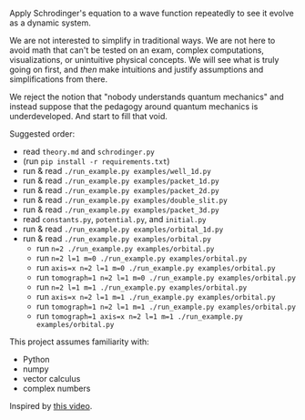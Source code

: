 Apply Schrodinger's equation to a wave function repeatedly to see it evolve as a dynamic system.

We are not interested to simplify in traditional ways. We are not here to avoid math that can't be tested on an exam, complex computations, visualizations, or unintuitive physical concepts. We will see what is truly going on first, and _then_ make intuitions and justify assumptions and simplifications from there.

We reject the notion that "nobody understands quantum mechanics" and instead suppose that the pedagogy around quantum mechanics is underdeveloped. And start to fill that void.

Suggested order:
- read `theory.md` and `schrodinger.py`
- (run `pip install -r requirements.txt`)
- run & read `./run_example.py examples/well_1d.py`
- run & read `./run_example.py examples/packet_1d.py`
- run & read `./run_example.py examples/packet_2d.py`
- run & read `./run_example.py examples/double_slit.py`
- run & read `./run_example.py examples/packet_3d.py`
- read `constants.py`, `potential.py`, and `initial.py`
- run & read `./run_example.py examples/orbital_1d.py`
- run & read `./run_example.py examples/orbital.py`
    - run `n=2 ./run_example.py examples/orbital.py`
    - run `n=2 l=1 m=0 ./run_example.py examples/orbital.py`
    - run `axis=x n=2 l=1 m=0 ./run_example.py examples/orbital.py`
    - run `tomograph=1 n=2 l=1 m=0 ./run_example.py examples/orbital.py`
    - run `n=2 l=1 m=1 ./run_example.py examples/orbital.py`
    - run `axis=x n=2 l=1 m=1 ./run_example.py examples/orbital.py`
    - run `tomograph=1 n=2 l=1 m=1 ./run_example.py examples/orbital.py`
    - run `tomograph=1 axis=x n=2 l=1 m=1 ./run_example.py examples/orbital.py`

This project assumes familiarity with:
- Python
- numpy
- vector calculus
- complex numbers

Inspired by [this video](https://www.youtube.com/watch?v=MXs_vkc8hpY).
